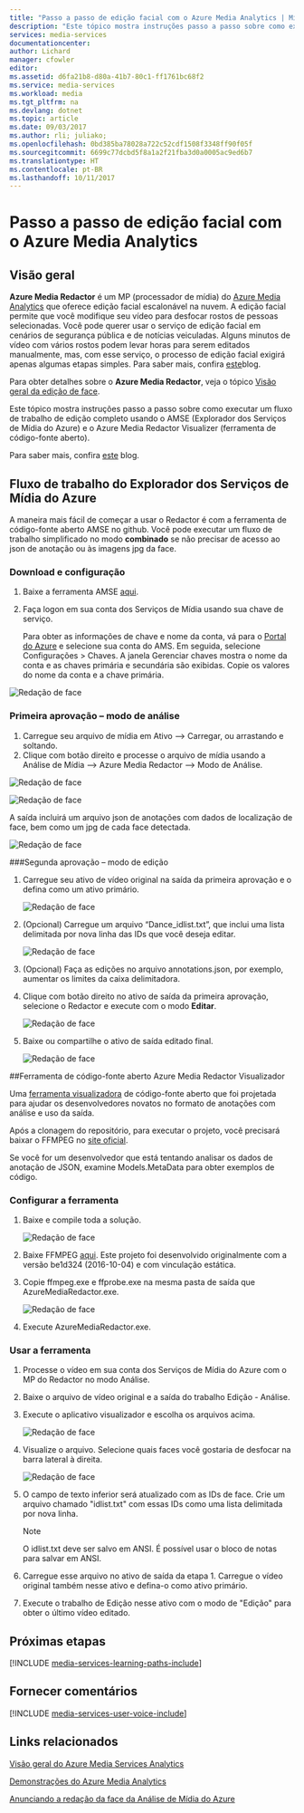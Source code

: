 ```yaml
---
title: "Passo a passo de edição facial com o Azure Media Analytics | Microsoft Docs"
description: "Este tópico mostra instruções passo a passo sobre como executar um fluxo de trabalho de edição completo usando o AMSE (Explorador dos Serviços de Mídia do Azure) e o Azure Media Redactor Visualizer (ferramenta de código-fonte aberto)."
services: media-services
documentationcenter: 
author: Lichard
manager: cfowler
editor: 
ms.assetid: d6fa21b8-d80a-41b7-80c1-ff1761bc68f2
ms.service: media-services
ms.workload: media
ms.tgt_pltfrm: na
ms.devlang: dotnet
ms.topic: article
ms.date: 09/03/2017
ms.author: rli; juliako;
ms.openlocfilehash: 0bd385ba78028a722c52cdf1508f3348ff90f05f
ms.sourcegitcommit: 6699c77dcbd5f8a1a2f21fba3d0a0005ac9ed6b7
ms.translationtype: HT
ms.contentlocale: pt-BR
ms.lasthandoff: 10/11/2017
---
```

# <a name="redact-faces-with-azure-media-analytics-walkthrough"></a>Passo a passo de edição facial com o Azure Media Analytics

## <a name="overview"></a>Visão geral

**Azure Media Redactor** é um MP (processador de mídia) do [Azure Media Analytics](media-services-analytics-overview.md) que oferece edição facial escalonável na nuvem. A edição facial permite que você modifique seu vídeo para desfocar rostos de pessoas selecionadas. Você pode querer usar o serviço de edição facial em cenários de segurança pública e de notícias veiculadas. Alguns minutos de vídeo com vários rostos podem levar horas para serem editados manualmente, mas, com esse serviço, o processo de edição facial exigirá apenas algumas etapas simples. Para saber mais, confira [este](https://azure.microsoft.com/blog/azure-media-redactor/)blog.

Para obter detalhes sobre o **Azure Media Redactor**, veja o tópico [Visão geral da edição de face](media-services-face-redaction.md).

Este tópico mostra instruções passo a passo sobre como executar um fluxo de trabalho de edição completo usando o AMSE (Explorador dos Serviços de Mídia do Azure) e o Azure Media Redactor Visualizer (ferramenta de código-fonte aberto).

Para saber mais, confira [este](https://azure.microsoft.com/en-us/blog/redaction-preview-available-globally) blog.

## <a name="azure-media-services-explorer-workflow"></a>Fluxo de trabalho do Explorador dos Serviços de Mídia do Azure

A maneira mais fácil de começar a usar o Redactor é com a ferramenta de código-fonte aberto AMSE no github. Você pode executar um fluxo de trabalho simplificado no modo **combinado** se não precisar de acesso ao json de anotação ou às imagens jpg da face.

### <a name="download-and-setup"></a>Download e configuração

1. Baixe a ferramenta AMSE [aqui](https://github.com/Azure/Azure-Media-Services-Explorer).
1. Faça logon em sua conta dos Serviços de Mídia usando sua chave de serviço.

    Para obter as informações de chave e nome da conta, vá para o [Portal do Azure](https://portal.azure.com/) e selecione sua conta do AMS. Em seguida, selecione Configurações > Chaves. A janela Gerenciar chaves mostra o nome da conta e as chaves primária e secundária são exibidas. Copie os valores do nome da conta e a chave primária.

![Redação de face](./media/media-services-redactor-walkthrough/media-services-redactor-walkthrough001.png)

### <a name="first-pass--analyze-mode"></a>Primeira aprovação – modo de análise

1. Carregue seu arquivo de mídia em Ativo –> Carregar, ou arrastando e soltando. 
1. Clique com botão direito e processe o arquivo de mídia usando a Análise de Mídia –> Azure Media Redactor –> Modo de Análise. 


![Redação de face](./media/media-services-redactor-walkthrough/media-services-redactor-walkthrough002.png)

![Redação de face](./media/media-services-redactor-walkthrough/media-services-redactor-walkthrough003.png)

A saída incluirá um arquivo json de anotações com dados de localização de face, bem como um jpg de cada face detectada. 

![Redação de face](./media/media-services-redactor-walkthrough/media-services-redactor-walkthrough004.png)

###<a name="second-pass--redact-mode"></a>Segunda aprovação – modo de edição

1. Carregue seu ativo de vídeo original na saída da primeira aprovação e o defina como um ativo primário. 

    ![Redação de face](./media/media-services-redactor-walkthrough/media-services-redactor-walkthrough005.png)

2. (Opcional) Carregue um arquivo “Dance_idlist.txt”, que inclui uma lista delimitada por nova linha das IDs que você deseja editar. 

    ![Redação de face](./media/media-services-redactor-walkthrough/media-services-redactor-walkthrough006.png)

3. (Opcional) Faça as edições no arquivo annotations.json, por exemplo, aumentar os limites da caixa delimitadora. 
4. Clique com botão direito no ativo de saída da primeira aprovação, selecione o Redactor e execute com o modo **Editar**. 

    ![Redação de face](./media/media-services-redactor-walkthrough/media-services-redactor-walkthrough007.png)

5. Baixe ou compartilhe o ativo de saída editado final. 

    ![Redação de face](./media/media-services-redactor-walkthrough/media-services-redactor-walkthrough008.png)

##<a name="azure-media-redactor-visualizer-open-source-tool"></a>Ferramenta de código-fonte aberto Azure Media Redactor Visualizador

Uma [ferramenta visualizadora](https://github.com/Microsoft/azure-media-redactor-visualizer) de código-fonte aberto que foi projetada para ajudar os desenvolvedores novatos no formato de anotações com análise e uso da saída.

Após a clonagem do repositório, para executar o projeto, você precisará baixar o FFMPEG no [site oficial](https://ffmpeg.org/download.html).

Se você for um desenvolvedor que está tentando analisar os dados de anotação de JSON, examine Models.MetaData para obter exemplos de código.

### <a name="set-up-the-tool"></a>Configurar a ferramenta

1.  Baixe e compile toda a solução. 

    ![Redação de face](./media/media-services-redactor-walkthrough/media-services-redactor-walkthrough009.png)

2.  Baixe FFMPEG [aqui](https://ffmpeg.org/download.html). Este projeto foi desenvolvido originalmente com a versão be1d324 (2016-10-04) e com vinculação estática. 
3.  Copie ffmpeg.exe e ffprobe.exe na mesma pasta de saída que AzureMediaRedactor.exe. 

    ![Redação de face](./media/media-services-redactor-walkthrough/media-services-redactor-walkthrough010.png)

4. Execute AzureMediaRedactor.exe. 

### <a name="use-the-tool"></a>Usar a ferramenta

1. Processe o vídeo em sua conta dos Serviços de Mídia do Azure com o MP do Redactor no modo Análise. 
2. Baixe o arquivo de vídeo original e a saída do trabalho Edição - Análise. 
3. Execute o aplicativo visualizador e escolha os arquivos acima. 

    ![Redação de face](./media/media-services-redactor-walkthrough/media-services-redactor-walkthrough011.png)

4. Visualize o arquivo. Selecione quais faces você gostaria de desfocar na barra lateral à direita. 
    
    ![Redação de face](./media/media-services-redactor-walkthrough/media-services-redactor-walkthrough012.png)

5.  O campo de texto inferior será atualizado com as IDs de face. Crie um arquivo chamado "idlist.txt" com essas IDs como uma lista delimitada por nova linha. 

    >[!NOTE]
    > O idlist.txt deve ser salvo em ANSI. É possível usar o bloco de notas para salvar em ANSI.
    
6.  Carregue esse arquivo no ativo de saída da etapa 1. Carregue o vídeo original também nesse ativo e defina-o como ativo primário. 
7.  Execute o trabalho de Edição nesse ativo com o modo de "Edição" para obter o último vídeo editado. 

## <a name="next-steps"></a>Próximas etapas 

[!INCLUDE [media-services-learning-paths-include](../../includes/media-services-learning-paths-include.md)]

## <a name="provide-feedback"></a>Fornecer comentários
[!INCLUDE [media-services-user-voice-include](../../includes/media-services-user-voice-include.md)]

## <a name="related-links"></a>Links relacionados
[Visão geral do Azure Media Services Analytics](media-services-analytics-overview.md)

[Demonstrações do Azure Media Analytics](http://azuremedialabs.azurewebsites.net/demos/Analytics.html)

[Anunciando a redação da face da Análise de Mídia do Azure](https://azure.microsoft.com/blog/azure-media-redactor/)
